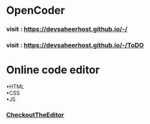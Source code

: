 # OpenCoder


### visit : https://devsaheerhost.github.io/-/
### visit : https://devsaheerhost.github.io/-/ToDO

# Online code editor
 •HTML <br>
 •CSS <br>
 •JS
 
### <a href ="https://devsaheerhost.github.io/-/code_editor">CheckoutTheEditor</a>
 
